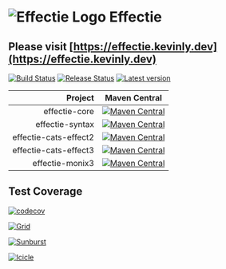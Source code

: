 # ![Effectie Logo](https://effectie.kevinly.dev/img/effectie-logo-64x64.png) Effectie

## Please visit [https://effectie.kevinly.dev](https://effectie.kevinly.dev)

[![Build Status](https://github.com/Kevin-Lee/effectie/workflows/Build-All/badge.svg)](https://github.com/Kevin-Lee/effectie/actions?workflow=Build-All)
[![Release Status](https://github.com/Kevin-Lee/effectie/workflows/Release/badge.svg)](https://github.com/Kevin-Lee/effectie/actions?workflow=Release)
[![Latest version](https://index.scala-lang.org/kevin-lee/effectie/latest.svg)](https://index.scala-lang.org/kevin-lee/effectie)


|                Project | Maven Central                                                                                                                                                                                   |
|-----------------------:|-------------------------------------------------------------------------------------------------------------------------------------------------------------------------------------------------|
|          effectie-core | [![Maven Central](https://maven-badges.herokuapp.com/maven-central/io.kevinlee/effectie-core_2.13/badge.svg)](https://search.maven.org/artifact/io.kevinlee/effectie-core_2.13)                 |
|        effectie-syntax | [![Maven Central](https://maven-badges.herokuapp.com/maven-central/io.kevinlee/effectie-syntax_2.13/badge.svg)](https://search.maven.org/artifact/io.kevinlee/effectie-syntax_2.13)             |
|  effectie-cats-effect2 | [![Maven Central](https://maven-badges.herokuapp.com/maven-central/io.kevinlee/effectie-cats-effect2_2.13/badge.svg)](https://search.maven.org/artifact/io.kevinlee/effectie-cats-effect2_2.13) |
|  effectie-cats-effect3 | [![Maven Central](https://maven-badges.herokuapp.com/maven-central/io.kevinlee/effectie-cats-effect3_2.13/badge.svg)](https://search.maven.org/artifact/io.kevinlee/effectie-cats-effect3_2.13) |
|        effectie-monix3 | [![Maven Central](https://maven-badges.herokuapp.com/maven-central/io.kevinlee/effectie-monix3_2.13/badge.svg)](https://search.maven.org/artifact/io.kevinlee/effectie-monix3_2.13)             |

## Test Coverage
[![codecov](https://codecov.io/gh/Kevin-Lee/effectie/branch/main/graph/badge.svg?token=7KES1SX90T)](https://codecov.io/gh/Kevin-Lee/effectie)

[![Grid](https://codecov.io/gh/Kevin-Lee/effectie/branch/main/graphs/tree.svg?token=7KES1SX90T)](https://app.codecov.io/gh/Kevin-Lee/effectie)

[![Sunburst](https://codecov.io/gh/Kevin-Lee/effectie/branch/main/graphs/sunburst.svg?token=7KES1SX90T)](https://app.codecov.io/gh/Kevin-Lee/effectie)

[![Icicle](https://codecov.io/gh/Kevin-Lee/effectie/branch/main/graphs/icicle.svg?token=7KES1SX90T)](https://app.codecov.io/gh/Kevin-Lee/effectie)
